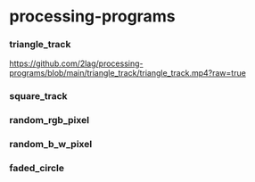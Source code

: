 # processing-programs

### triangle_track
https://github.com/2lag/processing-programs/blob/main/triangle_track/triangle_track.mp4?raw=true

### square_track


### random_rgb_pixel


### random_b_w_pixel


### faded_circle
